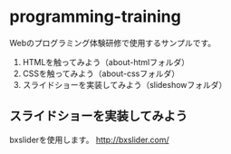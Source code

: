 # programming-training
Webのプログラミング体験研修で使用するサンプルです。

1. HTMLを触ってみよう（about-htmlフォルダ）
2. CSSを触ってみよう（about-cssフォルダ）
3. スライドショーを実装してみよう（slideshowフォルダ）

## スライドショーを実装してみよう
bxsliderを使用します。
http://bxslider.com/